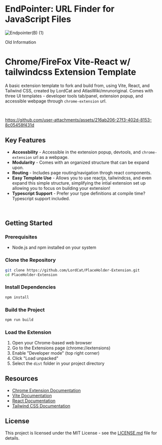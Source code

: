 # EndPointer: URL Finder for JavaScript Files

![Endpointer(B) (1)](https://github.com/user-attachments/assets/5a8002f8-3f2b-4981-84a0-a34228077dfe)












Old  Information

# Chrome/FireFox Vite-React w/ tailwindcss Extension Template

A basic extension template to fork and build from, using Vite, React, and Tailwind CSS, created by LordCat and AtlasWiki/mrunoriginal. Comes with three UI templates - developer tools tab/panel, extension popup, and accessible webpage through `chrome-extension` url.

<br>


https://github.com/user-attachments/assets/216ab206-27f3-402d-8153-8c05458f431d


## Key Features
- **Accessbility** - Accessible in the extension popup, devtools, and `chrome-extension` url as a webpage.
- **Modularity** - Comes with an organized structure that can be expand upon.
- **Routing** - Includes page routing/navigation throgh react components.
- **Easy Template Use** - Allows you to use reactjs, tailwindcss, and even expand this simple structure, simplifying the intial extension set up allowing you to focus on building your extension!
- **Typescript Support** - Prefer your type definitions at compile time? Typescript support included.

<br>

## Getting Started

### Prerequisites

- Node.js and npm installed on your system

### Clone the Repository

```bash
git clone https://github.com/LordCat/PlaceHolder-Extension.git
cd PlaceHolder-Extension
```

### Install Dependencies

```bash
npm install
```

### Build the Project

```bash
npm run build
```

### Load the Extension

1. Open your Chrome-based web browser
2. Go to the Extensions page (chrome://extensions)
3. Enable "Developer mode" (top right corner)
4. Click "Load unpacked"
5. Select the `dist` folder in your project directory

## Resources

- [Chrome Extension Documentation](https://developer.chrome.com/docs/extensions/)
- [Vite Documentation](https://vitejs.dev/guide/)
- [React Documentation](https://reactjs.org/docs/getting-started.html)
- [Tailwind CSS Documentation](https://tailwindcss.com/docs)


## License

This project is licensed under the MIT License - see the [LICENSE.md](LICENSE.md) file for details.

